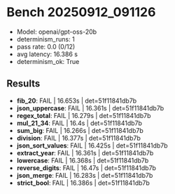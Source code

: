 # Bench 20250912_091126
- Model: openai/gpt-oss-20b
- determinism_runs: 1
- pass rate: 0.0 (0/12)
- avg latency: 16.386 s
- determinism_ok: True

## Results
- **fib_20**: FAIL | 16.653s | det=51f11841db7b
- **json_uppercase**: FAIL | 16.361s | det=51f11841db7b
- **regex_total**: FAIL | 16.279s | det=51f11841db7b
- **mul_21_34**: FAIL | 16.4s | det=51f11841db7b
- **sum_big**: FAIL | 16.266s | det=51f11841db7b
- **division**: FAIL | 16.377s | det=51f11841db7b
- **json_sort_values**: FAIL | 16.425s | det=51f11841db7b
- **extract_year**: FAIL | 16.361s | det=51f11841db7b
- **lowercase**: FAIL | 16.368s | det=51f11841db7b
- **reverse_digits**: FAIL | 16.47s | det=51f11841db7b
- **json_merge**: FAIL | 16.283s | det=51f11841db7b
- **strict_bool**: FAIL | 16.386s | det=51f11841db7b